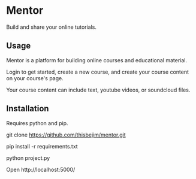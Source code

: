 # Mentor

Build and share your online tutorials. 

## Usage

Mentor is a platform for building online courses and educational material.

Login to get started, create a new course, and create your course content on your course's page.

Your course content can include text, youtube videos, or soundcloud files.

## Installation

Requires python and pip.

git clone https://github.com/thisbejim/mentor.git

pip install -r requirements.txt

python project.py

Open http://localhost:5000/
